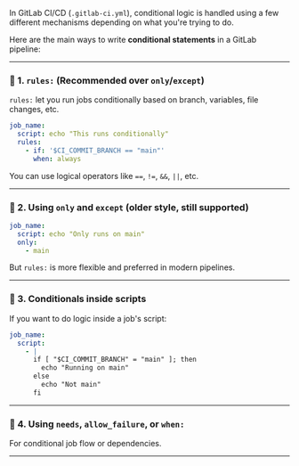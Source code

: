 In GitLab CI/CD (`.gitlab-ci.yml`), conditional logic is handled using a few different mechanisms depending on what you're trying to do.

Here are the main ways to write **conditional statements** in a GitLab pipeline:

---

### 🔹 1. **`rules:` (Recommended over `only`/`except`)**
`rules:` let you run jobs conditionally based on branch, variables, file changes, etc.

```yaml
job_name:
  script: echo "This runs conditionally"
  rules:
    - if: '$CI_COMMIT_BRANCH == "main"'
      when: always
```

You can use logical operators like `==`, `!=`, `&&`, `||`, etc.

---

### 🔹 2. **Using `only` and `except` (older style, still supported)**
```yaml
job_name:
  script: echo "Only runs on main"
  only:
    - main
```

But `rules:` is more flexible and preferred in modern pipelines.

---

### 🔹 3. **Conditionals inside scripts**
If you want to do logic inside a job's script:

```yaml
job_name:
  script:
    - |
      if [ "$CI_COMMIT_BRANCH" = "main" ]; then
        echo "Running on main"
      else
        echo "Not main"
      fi
```

---

### 🔹 4. **Using `needs`, `allow_failure`, or `when:`**
For conditional job flow or dependencies.

---

